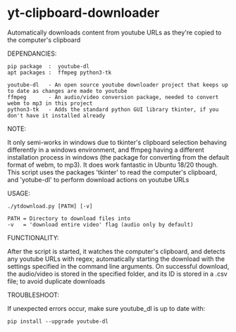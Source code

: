 # yt-clipboard-downloader

Automatically downloads content from youtube URLs as they're copied to the computer's clipboard

DEPENDANCIES:
    
    pip package  :  youtube-dl
    apt packages :  ffmpeg python3-tk

    youtube-dl   - An open source youtube downloader project that keeps up to date as changes are made to youtube
    ffmpeg       - An audio/video conversion package, needed to convert webm to mp3 in this project
    python3-tk   - Adds the standard python GUI library tkinter, if you don't have it installed already
    
NOTE: 

It only semi-works in windows due to tkinter's clipboard selection behaving differently in a windows environment, and ffmpeg having a different installation process in windows (the package for converting from the default format of webm, to mp3). It does work fantastic in Ubuntu 18/20 though. This script uses the packages 'tkinter' to read the computer's clipboard, and 'yotube-dl' to perform download actions on youtube URLs

USAGE:

    ./ytdownload.py [PATH] [-v]

    PATH = Directory to download files into
    -v   = 'download entire video' flag (audio only by default)

FUNCTIONALITY:

After the script is started, it watches the computer's clipboard, and detects any youtube URLs with regex; automatically starting the download with the settings specified in the command line arguments. On successful download, the audio/video is stored in the specified folder, and its ID is stored in a .csv file; to avoid duplicate downloads

TROUBLESHOOT:

If unexpected errors occur, make sure youtube_dl is up to date with:
    
    pip install --upgrade youtube-dl
